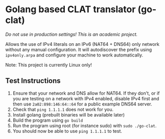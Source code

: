 # Golang based CLAT translator (go-clat)
_Do not use in production settings! This is an academic project._

Allows the use of IPv4 literals on an IPv6 (NAT64 + DNS64) only network without any manual configuration. It will autodiscover the prefix using `ipv4only.arpa` and configure your machine to work automatically.

Note: This project is currently Linux only!

## Test Instructions
1. Ensure that your network and DNS allow for NAT64. If they don't, or if you are testing on a network with IPv4 enabled, disable IPv4 first and then use `2a02:898:146:64::64` for a public example DNS64 server.
2. Check that `ping 1.1.1.1` does not work for you.
3. Install golang (prebuilt binaries will be available later)
4. Build the program using `go build`
5. Run the program using root (for instance sudo) with `sudo ./go-clat`.
6. You should now be able to use `ping 1.1.1.1` to test.
